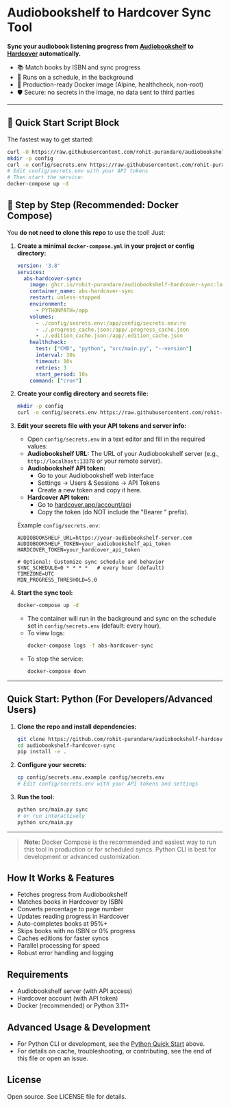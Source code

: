 # Audiobookshelf to Hardcover Sync Tool

**Sync your audiobook listening progress from [Audiobookshelf](https://www.audiobookshelf.org/) to [Hardcover](https://hardcover.app/) automatically.**

- 📚 Match books by ISBN and sync progress
- 🔄 Runs on a schedule, in the background
- 🐳 Production-ready Docker image (Alpine, healthcheck, non-root)
- 🛡️ Secure: no secrets in the image, no data sent to third parties

---

## 🚀 Quick Start Script Block

The fastest way to get started:

```sh
curl -O https://raw.githubusercontent.com/rohit-purandare/audiobookshelf-hardcover-sync/main/docker-compose.yml
mkdir -p config
curl -o config/secrets.env https://raw.githubusercontent.com/rohit-purandare/audiobookshelf-hardcover-sync/main/config/secrets.env.example
# Edit config/secrets.env with your API tokens
# Then start the service:
docker-compose up -d
```

## 🚀 Step by Step (Recommended: Docker Compose)

You **do not need to clone this repo** to use the tool! Just:

1. **Create a minimal `docker-compose.yml` in your project or config directory:**
   ```yaml
   version: '3.8'
   services:
     abs-hardcover-sync:
       image: ghcr.io/rohit-purandare/audiobookshelf-hardcover-sync:latest
       container_name: abs-hardcover-sync
       restart: unless-stopped
       environment:
         - PYTHONPATH=/app
       volumes:
         - ./config/secrets.env:/app/config/secrets.env:ro
         - ./.progress_cache.json:/app/.progress_cache.json
         - ./.edition_cache.json:/app/.edition_cache.json
       healthcheck:
         test: ["CMD", "python", "src/main.py", "--version"]
         interval: 30s
         timeout: 10s
         retries: 3
         start_period: 10s
       command: ["cron"]
   ```

2. **Create your config directory and secrets file:**
   ```bash
   mkdir -p config
   curl -o config/secrets.env https://raw.githubusercontent.com/rohit-purandare/audiobookshelf-hardcover-sync/main/config/secrets.env.example
   ```

3. **Edit your secrets file with your API tokens and server info:**
   - Open `config/secrets.env` in a text editor and fill in the required values:
   - **Audiobookshelf URL:** The URL of your Audiobookshelf server (e.g., `http://localhost:13378` or your remote server).
   - **Audiobookshelf API token:**
     - Go to your Audiobookshelf web interface
     - Settings → Users & Sessions → API Tokens
     - Create a new token and copy it here.
   - **Hardcover API token:**
     - Go to [hardcover.app/account/api](https://hardcover.app/account/api)
     - Copy the token (do NOT include the "Bearer " prefix).
   
   Example `config/secrets.env`:
   ```env
   AUDIOBOOKSHELF_URL=https://your-audiobookshelf-server.com
   AUDIOBOOKSHELF_TOKEN=your_audiobookshelf_api_token
   HARDCOVER_TOKEN=your_hardcover_api_token

   # Optional: Customize sync schedule and behavior
   SYNC_SCHEDULE=0 * * * *   # every hour (default)
   TIMEZONE=UTC
   MIN_PROGRESS_THRESHOLD=5.0
   ```

4. **Start the sync tool:**
   ```bash
   docker-compose up -d
   ```
   - The container will run in the background and sync on the schedule set in `config/secrets.env` (default: every hour).
   - To view logs:
     ```bash
     docker-compose logs -f abs-hardcover-sync
     ```
   - To stop the service:
     ```bash
     docker-compose down
     ```

---

## Quick Start: Python (For Developers/Advanced Users)

1. **Clone the repo and install dependencies:**
   ```bash
   git clone https://github.com/rohit-purandare/audiobookshelf-hardcover-sync.git
   cd audiobookshelf-hardcover-sync
   pip install -e .
   ```
2. **Configure your secrets:**
   ```bash
   cp config/secrets.env.example config/secrets.env
   # Edit config/secrets.env with your API tokens and settings
   ```
3. **Run the tool:**
   ```bash
   python src/main.py sync
   # or run interactively
   python src/main.py
   ```

---

> **Note:** Docker Compose is the recommended and easiest way to run this tool in production or for scheduled syncs. Python CLI is best for development or advanced customization.

## How It Works & Features
- Fetches progress from Audiobookshelf
- Matches books in Hardcover by ISBN
- Converts percentage to page number
- Updates reading progress in Hardcover
- Auto-completes books at 95%+
- Skips books with no ISBN or 0% progress
- Caches editions for faster syncs
- Parallel processing for speed
- Robust error handling and logging

## Requirements
- Audiobookshelf server (with API access)
- Hardcover account (with API token)
- Docker (recommended) or Python 3.11+

## Advanced Usage & Development
- For Python CLI or development, see the [Python Quick Start](#quick-start-python-for-developersadvanced-users) above.
- For details on cache, troubleshooting, or contributing, see the end of this file or open an issue.

## License
Open source. See LICENSE file for details.
